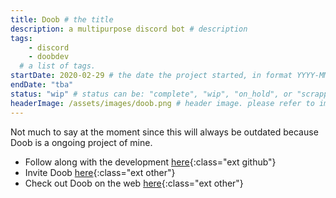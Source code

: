 ```yaml
---
title: Doob # the title
description: a multipurpose discord bot # description
tags:	
    - discord
    - doobdev
  # a list of tags.
startDate: 2020-02-29 # the date the project started, in format YYYY-MM-DD
endDate: "tba"
status: "wip" # status can be: "complete", "wip", "on_hold", or "scrapped"
headerImage: /assets/images/doob.png # header image. please refer to image relative to site root.
---
```


Not much to say at the moment since this will always be outdated because Doob is a ongoing project of mine.

- Follow along with the development [here](https://github.com/DoobDev/Doob){:class="ext github"}
- Invite Doob [here](https://doob.link/invite){:class="ext other"}
- Check out Doob on the web [here](https://doobbot.com){:class="ext other"}
